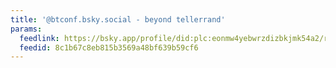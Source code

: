 ```yaml
---
title: '@btconf.bsky.social - beyond tellerrand'
params:
  feedlink: https://bsky.app/profile/did:plc:eonmw4yebwrzdizbkjmk54a2/rss
  feedid: 8c1b67c8eb815b3569a48bf639b59cf6
---
```

